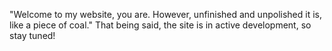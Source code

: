 "Welcome to my website, you are. However, unfinished and unpolished it is, like a piece of coal."
That being said, the site is in active development, so stay tuned!
